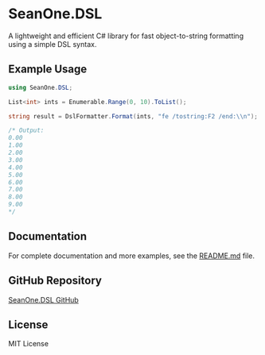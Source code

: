 # SeanOne.DSL

A lightweight and efficient C# library for fast object-to-string formatting using a simple DSL syntax.

## Example Usage

```csharp
using SeanOne.DSL;

List<int> ints = Enumerable.Range(0, 10).ToList(); 

string result = DslFormatter.Format(ints, "fe /tostring:F2 /end:\\n");

/* Output:
0.00
1.00
2.00
3.00
4.00
5.00
6.00
7.00
8.00
9.00
*/
```

## Documentation

For complete documentation and more examples, see the [README.md](https://github.com/TW-YTFeathered/SeanOne.DSL/blob/master/README.md) file.

## GitHub Repository

[SeanOne.DSL GitHub](https://github.com/TW-YTFeathered/SeanOne.DSL)

## License

MIT License